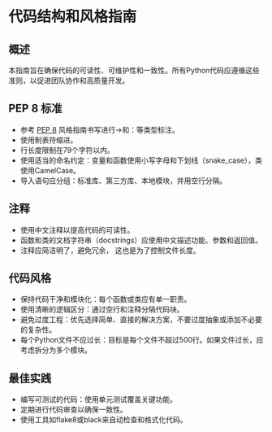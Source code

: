 # 代码结构和风格指南

## 概述
本指南旨在确保代码的可读性、可维护性和一致性。所有Python代码应遵循这些准则，以促进团队协作和高质量开发。

## PEP 8 标准
- 参考 [PEP 8](https://www.python.org/dev/peps/pep-0008/) 风格指南书写进行->和：等类型标注。
- 使用制表符缩进。
- 行长度限制在79个字符以内。
- 使用适当的命名约定：变量和函数使用小写字母和下划线（snake_case），类使用CamelCase。
- 导入语句应分组：标准库、第三方库、本地模块，并用空行分隔。

## 注释
- 使用中文注释以提高代码的可读性。
- 函数和类的文档字符串（docstrings）应使用中文描述功能、参数和返回值。
- 注释应简洁明了，避免冗余， 这也是为了控制文件长度。

## 代码风格
- 保持代码干净和模块化：每个函数或类应有单一职责。
- 使用清晰的逻辑区分：通过空行和注释分隔代码块。
- 避免过度工程：优先选择简单、直接的解决方案，不要过度抽象或添加不必要的复杂性。
- 每个Python文件不应过长：目标是每个文件不超过500行。如果文件过长，应考虑拆分为多个模块。

## 最佳实践
- 编写可测试的代码：使用单元测试覆盖关键功能。
- 定期进行代码审查以确保一致性。
- 使用工具如flake8或black来自动检查和格式化代码。